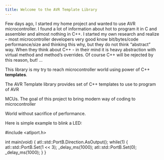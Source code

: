 ```yaml
---
title: Welcome to the AVR Template Library
---
```


Few days ago, I started my home project and wanted to use AVR microcontroller. I
found a lot of information about hot to program it in C and assembler and almost
nothing in C++. I started my own research and realize – most microcontroller
developers very good know bit/bytes/code performance/size and thinking this why,
but they do not think “abstract” way. When they think about C++ - in their mind
it is heavy abstraction with virtual method and method’s overrides. Of course
C++ will be rejected by this reason, but! ...

This library is my try to reach microcontroller world using power of C++ **templates**.

The AVR Template library provides set of C++ templates to use to program of AVR

MCUs. The goal of this project to bring modern way of coding to microcontroller

World without sacrifice of performance.

Here is simple example to blink a LED:

#include \<atlport.h\>

int main(void) {
	atl::std::PortB.Direction.AsOutput();
	while(1) {
		atl::std::PortB.Set(1 \<\< 3);
		\_delay\_ms(1000);
		atl::std::PortB.Set(0);
		\_delay\_ms(1000);
	}
}
